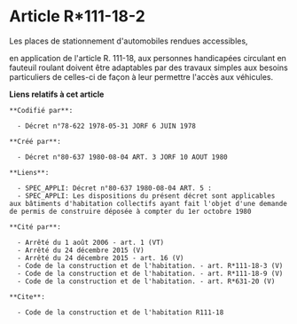 # Article R*111-18-2

Les places de stationnement d'automobiles rendues accessibles,

en application de l'article R. 111-18, aux personnes handicapées circulant en fauteuil roulant doivent être adaptables par
des travaux simples aux besoins particuliers de celles-ci de façon à leur permettre l'accès aux véhicules.

**Liens relatifs à cet article**

	**Codifié par**:

	  - Décret n°78-622 1978-05-31 JORF 6 JUIN 1978

	**Créé par**:

	  - Décret n°80-637 1980-08-04 ART. 3 JORF 10 AOUT 1980

	**Liens**:

	  - SPEC_APPLI: Décret n°80-637 1980-08-04 ART. 5 :
	  - SPEC_APPLI: Les dispositions du présent décret sont applicables aux bâtiments d'habitation collectifs ayant fait l'objet d'une demande de permis de construire déposée à compter du 1er octobre 1980

	**Cité par**:

	  - Arrêté du 1 août 2006 - art. 1 (VT)
	  - Arrêté du 24 décembre 2015 (V)
	  - Arrêté du 24 décembre 2015 - art. 16 (V)
	  - Code de la construction et de l'habitation. - art. R*111-18-3 (V)
	  - Code de la construction et de l'habitation. - art. R*111-18-9 (V)
	  - Code de la construction et de l'habitation. - art. R*631-20 (V)

	**Cite**:

	  - Code de la construction et de l'habitation R111-18
